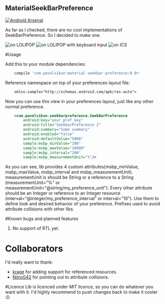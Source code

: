 ## MaterialSeekBarPreference

[![Android Arsenal](https://img.shields.io/badge/Android%20Arsenal-MaterialSeekBarPreference-brightgreen.svg?style=flat)](http://android-arsenal.com/details/1/1756)

As far as I checked, there are no cool implementations of SeekBarPreference. So I decided to make one.

![on LOLIPOP](https://raw.githubusercontent.com/MrBIMC/MaterialSeekBarPreference/master/SCREENSHOT_LP_511.png)
![on LOLIPOP with keyboard input](https://raw.githubusercontent.com/MrBIMC/MaterialSeekBarPreference/master/SCREENSHOT_LP_511_keyboard.png)
![on ICS](https://raw.githubusercontent.com/MrBIMC/MaterialSeekBarPreference/master/SCREENSHOT_ICS_404.png)

#Usage

Add this to your module dependencies:
```groovy
    compile 'com.pavelsikun:material-seekbar-preference:0.9+'
````

Reference namespace on top of your preferences layout file:
```xml
    xmlns:sample="http://schemas.android.com/apk/res-auto">
````

Now you can use this view in your preferences layout, just like any other normal preference.
```xml
    <com.pavelsikun.seekbarpreference.SeekBarPreference
        android:key="your_pref_key"
        android:title="SeekbarPreference 2"
        android:summary="Some summary"
        android:enabled="false"
        android:defaultValue="5000"
        sample:msbp_minValue="100"
        sample:msbp_maxValue="10000"
        sample:msbp_interval="200"
        sample:msbp_measurementUnit="%"/>
````

As you can see, lib provides 4 custom attributes(msbp_minValue, msbp_maxValue, msbp_interval and msbp_measurementUnit).
measurementUnit is should be String or a reference to a String (measurementUnit="%"  or measurementUnit="@string/my_preference_unit").
Every other attribute should be an Integer or reference to an Integer resource (interval="@integer/my_preference_interval" or interval="10").
Use them to define look and desired behavior of your preference. Prefixes used to avoid attribute collisions with other libs.

#Known bugs and planned features
1. No support of RTL yet.

# Collaborators
I'd really want to thank:

* [krage](https://github.com/krage) for adding support for referenced resources.
* [NitroG42](https://github.com/NitroG42) for pointing out to attribute collisions.

#Licence
Lib is licenced under *MIT licence*, so you can do whatever you want with it.
I'd highly recommend to push changes back to make it cooler :D

